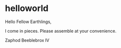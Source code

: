 # helloworld
Hello Fellow Earthlings,

I come in pieces. Please assemble at your convenience.

Zaphod Beeblebrox IV

